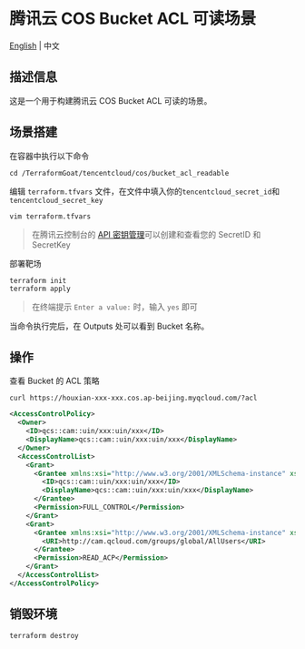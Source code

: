 # 腾讯云 COS Bucket ACL 可读场景

[English](./README.md) | 中文

## 描述信息

这是一个用于构建腾讯云 COS Bucket ACL 可读的场景。

## 场景搭建

在容器中执行以下命令

```shell
cd /TerraformGoat/tencentcloud/cos/bucket_acl_readable
```

编辑 `terraform.tfvars` 文件，在文件中填入你的`tencentcloud_secret_id`和`tencentcloud_secret_key`

```shell
vim terraform.tfvars
```

> 在腾讯云控制台的 [API 密钥管理](https://console.cloud.tencent.com/cam/capi)可以创建和查看您的 SecretID 和 SecretKey

部署靶场

```shell
terraform init
terraform apply
```

> 在终端提示 `Enter a value:` 时，输入 `yes` 即可

当命令执行完后，在 Outputs 处可以看到 Bucket 名称。

## 操作

查看 Bucket 的 ACL 策略

```shell
curl https://houxian-xxx-xxx.cos.ap-beijing.myqcloud.com/?acl
```

```xml
<AccessControlPolicy>
  <Owner>
    <ID>qcs::cam::uin/xxx:uin/xxx</ID>
    <DisplayName>qcs::cam::uin/xxx:uin/xxx</DisplayName>
  </Owner>
  <AccessControlList>
    <Grant>
      <Grantee xmlns:xsi="http://www.w3.org/2001/XMLSchema-instance" xsi:type="CanonicalUser">
        <ID>qcs::cam::uin/xxx:uin/xxx</ID>
        <DisplayName>qcs::cam::uin/xxx:uin/xxx</DisplayName>
      </Grantee>
      <Permission>FULL_CONTROL</Permission>
    </Grant>
    <Grant>
      <Grantee xmlns:xsi="http://www.w3.org/2001/XMLSchema-instance" xsi:type="Group">
        <URI>http://cam.qcloud.com/groups/global/AllUsers</URI>
      </Grantee>
      <Permission>READ_ACP</Permission>
    </Grant>
  </AccessControlList>
</AccessControlPolicy>
```

## 销毁环境

```shell
terraform destroy
```

